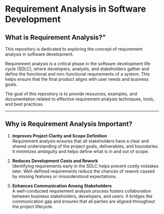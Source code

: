 # Requirement Analysis in Software Development
## What is Requirement Analysis?”
This repository is dedicated to exploring the concept of requirement analysis in software development. 

Requirement analysis is a critical phase in the software development life cycle (SDLC), where developers, analysts, and stakeholders gather and define the functional and non-functional requirements of a system. This helps ensure that the final product aligns with user needs and business goals.

The goal of this repository is to provide resources, examples, and documentation related to effective requirement analysis techniques, tools, and best practices.

---
## Why is Requirement Analysis Important?

1. **Improves Project Clarity and Scope Definition**  
   Requirement analysis ensures that all stakeholders have a clear and shared understanding of the project goals, deliverables, and boundaries. It minimizes ambiguity and helps define what is in and out of scope.

2. **Reduces Development Costs and Rework**  
   Identifying requirements early in the SDLC helps prevent costly mistakes later. Well-defined requirements reduce the chances of rework caused by missing features or misunderstood expectations.

3. **Enhances Communication Among Stakeholders**  
   A well-conducted requirement analysis process fosters collaboration between business stakeholders, developers, and users. It bridges the communication gap and ensures that all parties are aligned throughout the      project lifecycle.
